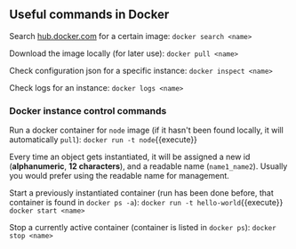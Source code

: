 
## Useful commands in Docker

Search [hub.docker.com](https://hub.docker.com/) for a certain image:
`docker search <name>`

Download the image locally (for later use):
`docker pull <name>`

Check configuration json for a specific instance:
`docker inspect <name>`

Check logs for an instance:
`docker logs <name>`

### Docker instance control commands

Run a docker container for `node` image (if it hasn't been found locally, it will automatically `pull`):
`docker run -t node`{{execute}}

Every time an object gets instantiated, it will be assigned a new id (**alphanumeric**, **12 characters**), and a readable name (`name1_name2`). Usually you would prefer using the readable name for management.

Start a previously instantiated container (run has been done before, that container is found in `docker ps -a`):
`docker run -t hello-world`{{execute}}
`docker start <name>`

Stop a currently active container (container is listed in `docker ps`):
`docker stop <name>`

